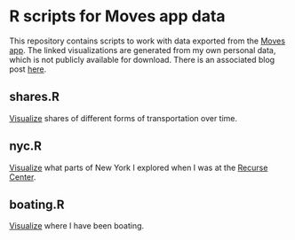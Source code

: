 R scripts for Moves app data
============================

This repository contains scripts to work with data exported from the
[Moves app](https://www.moves-app.com). The linked visualizations are generated
from my own personal data, which is not publicly available for download.
There is an associated blog post
[here](http://ilari.scheinin.fi/where-ive-been-and-how/).

shares.R
--------

[Visualize](http://ilari.scheinin.fi/shiny/moves-share/) shares of
different forms of transportation over time.

nyc.R
-----

[Visualize](http://ilarischeinin.shinyapps.io/moves-nyc/) what parts of New
York I explored when I was at the [Recurse Center](https://www.recurse.com).

boating.R
-----

[Visualize](http://ilari.scheinin.fi/shiny/moves-boating/) where I have been
boating.
